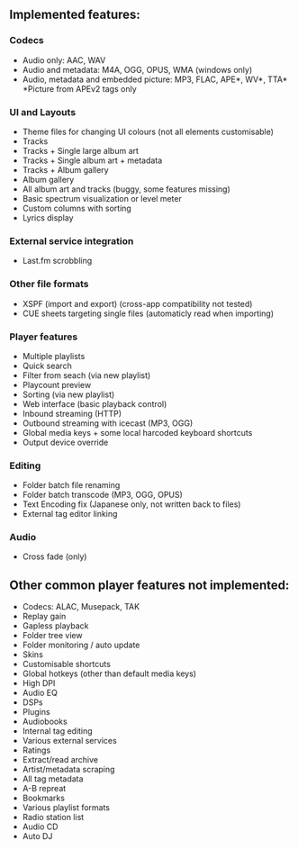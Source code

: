 ## Implemented features:

### Codecs

 - Audio only: AAC, WAV
 - Audio and metadata: M4A, OGG, OPUS, WMA (windows only)
 - Audio, metadata and embedded picture: MP3, FLAC, APE*, WV*, TTA*   *Picture from APEv2 tags only


### UI and Layouts

 - Theme files for changing UI colours (not all elements customisable)
 - Tracks
 - Tracks + Single large album art
 - Tracks + Single album art + metadata
 - Tracks + Album gallery
 - Album gallery
 - All album art and tracks (buggy, some features missing)
 - Basic spectrum visualization or level meter
 - Custom columns with sorting
 - Lyrics display

### External service integration

- Last.fm scrobbling

### Other file formats

 - XSPF (import and export) (cross-app compatibility not tested)
 - CUE sheets targeting single files (automaticly read when importing)

### Player features

- Multiple playlists
- Quick search
- Filter from seach (via new playlist)
- Playcount preview
- Sorting (via new playlist)
- Web interface (basic playback control)
- Inbound streaming (HTTP)
- Outbound streaming with icecast (MP3, OGG)
- Global media keys + some local harcoded keyboard shortcuts
- Output device override

### Editing

- Folder batch file renaming
- Folder batch transcode (MP3, OGG, OPUS)
- Text Encoding fix (Japanese only, not written back to files)
- External tag editor linking

### Audio

- Cross fade (only)


## Other common player features not implemented:

 - Codecs: ALAC, Musepack, TAK
 - Replay gain
 - Gapless playback
 - Folder tree view
 - Folder monitoring / auto update
 - Skins
 - Customisable shortcuts
 - Global hotkeys (other than default media keys)
 - High DPI
 - Audio EQ
 - DSPs
 - Plugins
 - Audiobooks
 - Internal tag editing
 - Various external services
 - Ratings
 - Extract/read archive
 - Artist/metadata scraping
 - All tag metadata
 - A-B repreat
 - Bookmarks
 - Various playlist formats
 - Radio station list
 - Audio CD
 - Auto DJ